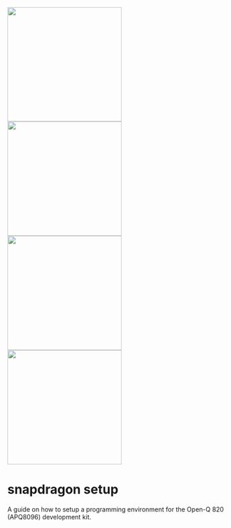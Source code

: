 <img src="https://upload.wikimedia.org/wikipedia/commons/thumb/a/ab/Logo-ubuntu_cof-orange-hex.svg/2000px-Logo-ubuntu_cof-orange-hex.svg.png" height="256"> <img src="https://cdn3.iconfinder.com/data/icons/google-material-design-icons/48/ic_keyboard_arrow_left_48px-256.png" height="256"><img src="https://cdn3.iconfinder.com/data/icons/google-material-design-icons/48/ic_keyboard_arrow_right_48px-256.png" height="256"> <img src="http://www.qualcomm.cn/sites/regional/files/styles/optimize/public/component-item/flexible-block/chip_0.png?itok=PpoXam0G" height="256">

# snapdragon setup

A guide on how to setup a programming environment for the Open-Q 820 (APQ8096) development kit.
